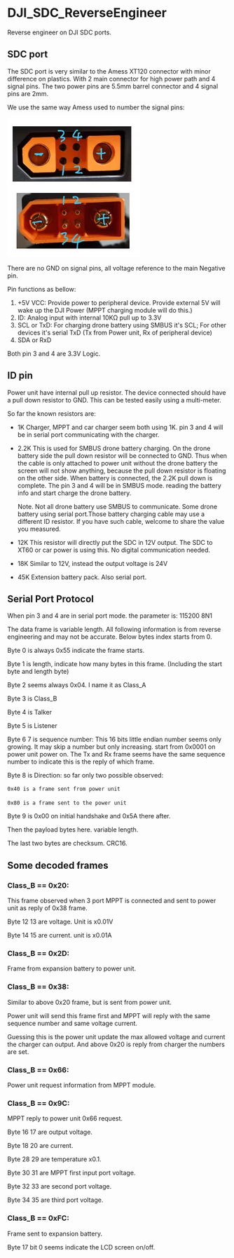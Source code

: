 # DJI_SDC_ReverseEngineer
Reverse engineer on DJI SDC ports.

## SDC port
The SDC port is very similar to the Amess XT120 connector with minor difference on plastics. 
With 2 main connector for high power path and 4 signal pins.
The two power pins are 5.5mm barrel connector and 4 signal pins are 2mm.

We use the same way Amess used to number the signal pins:

![alt text](Pictures/image.png)

There are no GND on signal pins, all voltage reference to the main Negative pin.

Pin functions as bellow:

1. +5V VCC: Provide power to peripheral device. Provide external 5V will wake up the DJI Power (MPPT charging module will do this.)
2. ID: Analog input with internal 10KΩ pull up to 3.3V
3. SCL or TxD: For charging drone battery using SMBUS it's SCL; For other devices it's serial TxD
(Tx from Power unit, Rx of peripheral device)
4. SDA or RxD

Both pin 3 and 4 are 3.3V Logic.

## ID pin

Power unit have internal pull up resistor. The device connected should have a pull down resistor to GND. 
This can be tested easily using a multi-meter.

So far the known resistors are:

* 1K Charger, MPPT and car charger seem both using 1K. pin 3 and 4 will be in serial port communicating with the charger. 

* 2.2K This is used for SMBUS drone battery charging. On the drone battery side the pull down resistor will be connected to GND. Thus when the cable is only attached to power unit without the drone battery the screen will not show anything, because the pull down resistor is floating on the other side.
When battery is connected, the 2.2K pull down is complete. The pin 3 and 4 will be in SMBUS mode. reading the battery info and start charge the drone battery.

    Note. Not all drone battery use SMBUS to communicate. Some drone battery using serial port.Those battery charging cable may use a different ID resistor. If you have such cable, welcome to share the value you measured.

* 12K This resistor will directly put the SDC in 12V output. The SDC to XT60 or car power is using this. No digital communication needed.

* 18K Similar to 12V, instead the output voltage is 24V

* 45K Extension battery pack. Also serial port.

## Serial Port Protocol

When pin 3 and 4 are in serial port mode. the parameter is: 115200 8N1

The data frame is variable length. All following information is from reverse engineering and may not be accurate. Below bytes index starts from 0.

Byte 0 is always 0x55 indicate the frame starts. 

Byte 1 is length, indicate how many bytes in this frame. (Including the start byte and length byte) 

Byte 2 seems always 0x04. I name it as Class_A

Byte 3 is Class_B

Byte 4 is Talker

Byte 5 is Listener

Byte 6 7 is sequence number: This 16 bits little endian number seems only growing. It may skip a number but only increasing. start from 0x0001 on power unit power on. The Tx and Rx frame seems have the same sequence number to indicate this is the reply of which frame.

Byte 8 is Direction: so far only two possible observed:

    0x40 is a frame sent from power unit

    0x80 is a frame sent to the power unit

Byte 9 is 0x00 on initial handshake and 0x5A there after. 



Then the payload bytes here. variable length.

The last two bytes are checksum. CRC16. 

## Some decoded frames

### Class_B == 0x20:

This frame observed when 3 port MPPT is connected and sent to power unit as reply of 0x38 frame. 

Byte 12 13 are voltage. Unit is x0.01V

Byte 14 15 are current. unit is x0.01A

### Class_B == 0x2D:

Frame from expansion battery to power unit. 


### Class_B == 0x38:

Similar to above 0x20 frame, but is sent from power unit.

Power unit will send this frame first and MPPT will reply with the same sequence number and same voltage current. 

Guessing this is the power unit update the max allowed voltage and current the charger can output. And above 0x20 is reply from charger the numbers are set. 

### Class_B == 0x66:

Power unit request information from MPPT module. 

### Class_B == 0x9C:

MPPT reply to power unit 0x66 request. 

Byte 16 17 are output voltage. 

Byte 18 20 are current. 

Byte 28 29 are temperature x0.1. 

Byte 30 31 are MPPT first input port voltage. 

Byte 32 33 are second port voltage. 

Byte 34 35 are third port voltage. 

### Class_B == 0xFC:

Frame sent to expansion battery. 

Byte 17 bit 0 seems indicate the LCD screen on/off. 
